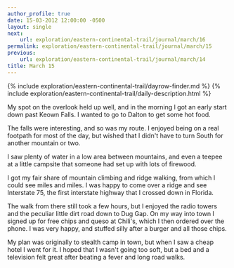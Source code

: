 ```yaml
---
author_profile: true
date: 15-03-2012 12:00:00 -0500
layout: single
next:
    url: exploration/eastern-continental-trail/journal/march/16
permalink: exploration/eastern-continental-trail/journal/march/15
previous:
    url: exploration/eastern-continental-trail/journal/march/14
title: March 15
---
```

{% include exploration/eastern-continental-trail/dayrow-finder.md %}
{% include exploration/eastern-continental-trail/daily-description.html %}

My spot on the overlook held up well, and in the morning I got an early start down past Keown Falls. I wanted to go to Dalton to get some hot food.

The falls were interesting, and so was my route. I enjoyed being on a real footpath for most of the day, but wished that I didn't have to turn South for another mountain or two.

I saw plenty of water in a low area between mountains, and even a teepee at a little campsite that someone had set up with lots of firewood.

I got my fair share of mountain climbing and ridge walking, from which I could see miles and miles. I was happy to come over a ridge and see Interstate 75, the first interstate highway that I crossed down in Florida.

The walk from there still took a few hours, but I enjoyed the radio towers and the peculiar little dirt road down to Dug Gap. On my way into town I signed up for free chips and queso at Chili's, which I then ordered over the phone. I was very happy, and stuffed silly after a burger and all those chips.

My plan was originally to stealth camp in town, but when I saw a cheap hotel I went for it. I hoped that I wasn't going too soft, but a bed and a television felt great after beating a fever and long road walks.